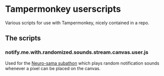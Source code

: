 # Tampermonkey userscripts

Various scripts for use with Tampermonkey, nicely contained in a repo.

## The scripts

### notify.me.with.randomized.sounds.stream.canvas.user.js

Used for the [Neuro-sama subathon](https://www.twitch.tv/vedal987) which plays random notification sounds whenever a pixel can be placed on the canvas.
